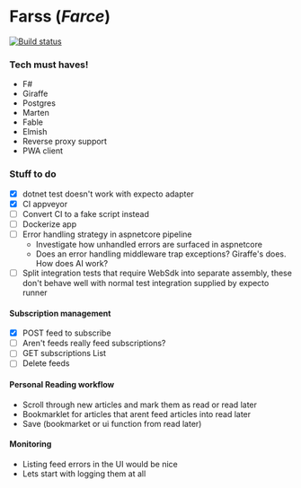 # Farss (_Farce_)

[![Build status](https://ci.appveyor.com/api/projects/status/0acrgm8eq2xjrws0?svg=true)](https://ci.appveyor.com/project/ChrisJansson/farss)

### Tech must haves!
* F#
* Giraffe
* Postgres
* Marten
* Fable
* Elmish
* Reverse proxy support
* PWA client

### Stuff to do

- [x] dotnet test doesn't work with expecto adapter
- [x] CI appveyor
- [ ] Convert CI to a fake script instead
- [ ] Dockerize app
- [ ] Error handling strategy in aspnetcore pipeline
    * Investigate how unhandled errors are surfaced in aspnetcore
    * Does an error handling middleware trap exceptions?
        Giraffe's does.
        How does AI work?
- [ ] Split integration tests that require WebSdk into separate assembly, these don't behave well with normal test integration supplied by expecto runner

#### Subscription management
- [x] POST feed to subscribe
- [ ] Aren't feeds really feed subscriptions? 
- [ ] GET subscriptions List
- [ ] Delete feeds

#### Personal Reading workflow
* Scroll through new articles and mark them as read or read later
* Bookmarklet for articles that arent feed articles into read later
* Save (bookmarket or ui function from read later)

#### Monitoring
* Listing feed errors in the UI would be nice
* Lets start with logging them at all
